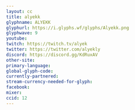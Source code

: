 ```yaml
---
layout: cc
title: alyekk
glyphname: ALYEKK
glyphurl: https://i.glyphs.wf/glyphs/Alyekk.png
glyphwave: 9
youtube: 
twitch: https://twitch.tv/alyek
twitter: https://twitter.com/alyekly
discord: https://discord.gg/KdRuxAV
other-site: 
primary-language: 
global-glyph-code: 
currently-partnered: 
stream-currency-needed-for-glyph: 
facebook: 
mixer: 
ccid: 12
---
```


